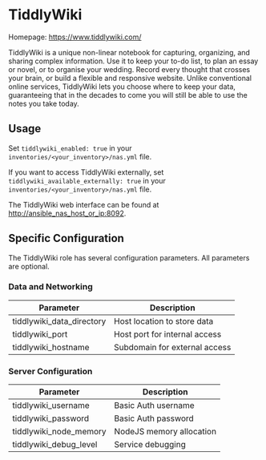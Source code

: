# TiddlyWiki

Homepage: <https://www.tiddlywiki.com/>

TiddlyWiki is a unique non-linear notebook for capturing, organizing, and sharing complex information. Use it to keep your to-do list, to plan an essay or novel, or to organise your wedding. Record every thought that crosses your brain, or build a flexible and responsive website. Unlike conventional online services, TiddlyWiki lets you choose where to keep your data, guaranteeing that in the decades to come you will still be able to use the notes you take today.

## Usage

Set `tiddlywiki_enabled: true` in your `inventories/<your_inventory>/nas.yml` file.

If you want to access TiddlyWiki externally, set `tiddlywiki_available_externally: true` in your `inventories/<your_inventory>/nas.yml` file.

The TiddlyWiki web interface can be found at <http://ansible_nas_host_or_ip:8092>.

## Specific Configuration

The TiddlyWiki role has several configuration parameters. All parameters are optional.

### Data and Networking

| Parameter                 | Description                   |
| ------------------------- | ----------------------------- |
| tiddlywiki_data_directory | Host location to store data   |
| tiddlywiki_port           | Host port for internal access |
| tiddlywiki_hostname       | Subdomain for external access |

### Server Configuration

| Parameter              | Description              |
| ---------------------- | ------------------------ |
| tiddlywiki_username    | Basic Auth username      |
| tiddlywiki_password    | Basic Auth password      |
| tiddlywiki_node_memory | NodeJS memory allocation |
| tiddlywiki_debug_level | Service debugging        |
